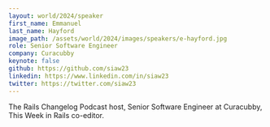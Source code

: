 ```yaml
---
layout: world/2024/speaker
first_name: Emmanuel
last_name: Hayford
image_path: /assets/world/2024/images/speakers/e-hayford.jpg
role: Senior Software Engineer
company: Curacubby
keynote: false
github: https://github.com/siaw23
linkedin: https://www.linkedin.com/in/siaw23
twitter: https://twitter.com/siaw23
---
```


The Rails Changelog Podcast host, Senior Software Engineer at Curacubby, This Week in Rails co-editor.
